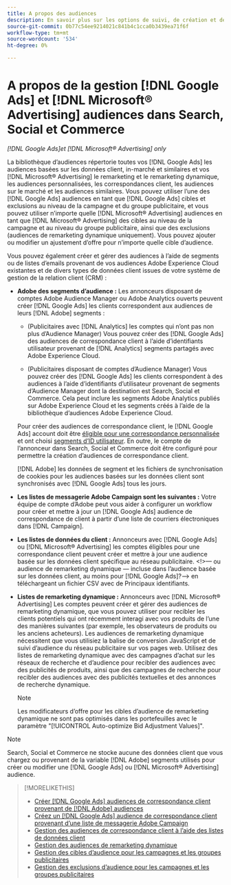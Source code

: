 ```yaml
---
title: A propos des audiences
description: En savoir plus sur les options de suivi, de création et de gestion [!DNL Google Ads] et [!DNL Microsoft® Advertising] audiences.
source-git-commit: 0b77c54ee9214021c841b4c1cca0b3439ea71f6f
workflow-type: tm+mt
source-wordcount: '534'
ht-degree: 0%

---
```


# A propos de la gestion [!DNL Google Ads] et [!DNL Microsoft® Advertising] audiences dans Search, Social et Commerce

*[!DNL Google Ads]et [!DNL Microsoft® Advertising] only*

La bibliothèque d’audiences répertorie toutes vos [!DNL Google Ads] les audiences basées sur les données client, in-marché et similaires et vos [!DNL Microsoft® Advertising] le remarketing et le remarketing dynamique, les audiences personnalisées, les correspondances client, les audiences sur le marché et les audiences similaires. Vous pouvez utiliser l’une des [!DNL Google Ads] audiences en tant que [!DNL Google Ads] cibles et exclusions au niveau de la campagne et du groupe publicitaire, et vous pouvez utiliser n’importe quelle [!DNL Microsoft® Advertising] audiences en tant que [!DNL Microsoft® Advertising] des cibles au niveau de la campagne et au niveau du groupe publicitaire, ainsi que des exclusions (audiences de remarketing dynamique uniquement). Vous pouvez ajouter ou modifier un ajustement d’offre pour n’importe quelle cible d’audience.

Vous pouvez également créer et gérer des audiences à l’aide de segments ou de listes d’emails provenant de vos audiences Adobe Experience Cloud existantes et de divers types de données client issues de votre système de gestion de la relation client (CRM) :

* **Adobe des segments d’audience :** Les annonceurs disposant de comptes Adobe Audience Manager ou Adobe Analytics ouverts peuvent créer [!DNL Google Ads] les clients correspondent aux audiences de leurs [!DNL Adobe] segments :

   * (Publicitaires avec [!DNL Analytics] les comptes qui n’ont pas non plus d’Audience Manager) Vous pouvez créer des [!DNL Google Ads] des audiences de correspondance client à l’aide d’identifiants utilisateur provenant de [!DNL Analytics] segments partagés avec Adobe Experience Cloud.

   * (Publicitaires disposant de comptes d’Audience Manager) Vous pouvez créer des [!DNL Google Ads] les clients correspondent à des audiences à l’aide d’identifiants d’utilisateur provenant de segments d’Audience Manager dont la destination est Search, Social et Commerce. Cela peut inclure les segments Adobe Analytics publiés sur Adobe Experience Cloud et les segments créés à l’aide de la bibliothèque d’audiences Adobe Experience Cloud.

  Pour créer des audiences de correspondance client, le [!DNL Google Ads] account doit être [éligible pour une correspondance personnalisée](https://support.google.com/adspolicy/answer/6299717) et ont choisi [segments d’ID utilisateur](https://support.google.com/google-ads/answer/9199250). En outre, le compte de l’annonceur dans Search, Social et Commerce doit être configuré pour permettre la création d’audiences de correspondance client.<!-- For Analytics audiences: Analytics Only Integration. For Audience Manager, Enable CM/CRM option) -->

  [!DNL Adobe] les données de segment et les fichiers de synchronisation de cookies pour les audiences basées sur les données client sont synchronisés avec [!DNL Google Ads] tous les jours.

* **Les listes de messagerie Adobe Campaign sont les suivantes :** Votre équipe de compte d’Adobe peut vous aider à configurer un workflow pour créer et mettre à jour un [!DNL Google Ads] audience de correspondance de client à partir d’une liste de courriers électroniques dans [!DNL Campaign].

* **Les listes de données du client :** Annonceurs avec [!DNL Google Ads] ou [!DNL Microsoft® Advertising] les comptes éligibles pour une correspondance client peuvent créer et mettre à jour une audience basée sur les données client spécifique au réseau publicitaire. &lt;!>— ou audience de remarketing dynamique — incluse dans l’audience basée sur les données client, au moins pour [!DNL Google Ads]?—> en téléchargeant un fichier CSV avec de Principaux identifiants.

* **Listes de remarketing dynamique :** Annonceurs avec [!DNL Microsoft® Advertising] Les comptes peuvent créer et gérer des audiences de remarketing dynamique, que vous pouvez utiliser pour recibler les clients potentiels qui ont récemment interagi avec vos produits de l’une des manières suivantes (par exemple, les observateurs de produits ou les anciens acheteurs). Les audiences de remarketing dynamique nécessitent que vous utilisiez la balise de conversion JavaScript et de suivi d’audience du réseau publicitaire sur vos pages web. Utilisez des listes de remarketing dynamique avec des campagnes d’achat sur les réseaux de recherche et d’audience pour recibler des audiences avec des publicités de produits, ainsi que des campagnes de recherche pour recibler des audiences avec des publicités textuelles et des annonces de recherche dynamique. <!--[For [!DNL Google Ads], these are technically included in a customer data-based audience, so word this all carefully when we add support for them.]-->

  >[!NOTE]
  >
  >Les modificateurs d’offre pour les cibles d’audience de remarketing dynamique ne sont pas optimisés dans les portefeuilles avec le paramètre &quot;[!UICONTROL Auto-optimize Bid Adjustment Values]&quot;.

>[!NOTE]
>
>Search, Social et Commerce ne stocke aucune des données client que vous chargez ou provenant de la variable [!DNL Adobe] segments utilisés pour créer ou modifier une [!DNL Google Ads] ou [!DNL Microsoft® Advertising] audience.

>[!MORELIKETHIS]
>
>* [Créer [!DNL Google Ads] audiences de correspondance client provenant de [!DNL Adobe] audiences](google-audience-from-adobe-audience.md)
>* [Créez un [!DNL Google Ads] audience de correspondance client provenant d’une liste de messagerie Adobe Campaign](google-audience-from-campaign-email-list.md)
>* [Gestion des audiences de correspondance client à l’aide des listes de données client](audience-from-customer-data-list.md)
>* [Gestion des audiences de remarketing dynamique](audience-dynamic-remarketing-manage.md)
>* [Gestion des cibles d’audience pour les campagnes et les groupes publicitaires](audience-targets-manage.md)
>* [Gestion des exclusions d’audience pour les campagnes et les groupes publicitaires](audience-exclusions-manage.md)

